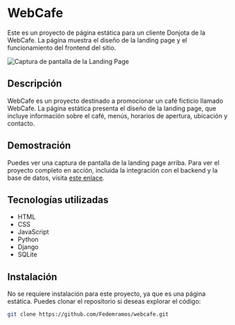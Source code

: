 # WebCafe

Este es un proyecto de página estática para un cliente Donjota de la WebCafe. La página muestra el diseño de la landing page y el funcionamiento del frontend del sitio.

![Captura de pantalla de la Landing Page](https://github.com/Fedemramos/cafepages.github.io/assets/114125535/777d27a4-ec73-4a92-9a06-b337dce330e6)

## Descripción

WebCafe es un proyecto destinado a promocionar un café ficticio llamado WebCafe. La página estática presenta el diseño de la landing page, que incluye información sobre el café, menús, horarios de apertura, ubicación y contacto.

## Demostración

Puedes ver una captura de pantalla de la landing page arriba. Para ver el proyecto completo en acción, incluida la integración con el backend y la base de datos, visita [este enlace](https://github.com/Fedemramos/webcafe).

## Tecnologías utilizadas

- HTML
- CSS
- JavaScript
- Python
- Django
- SQLite

## Instalación

No se requiere instalación para este proyecto, ya que es una página estática. Puedes clonar el repositorio si deseas explorar el código:

```bash
git clone https://github.com/Fedemramos/webcafe.git
